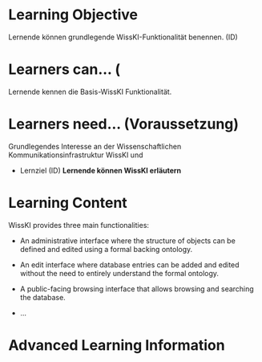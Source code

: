 <!--

author: 
email:    
version:  v1
language: ENG

icon:     
link:     

comment:  WissKi Doscumentation (Beispielinhalt für eine Lernmikroeinheit bezogen auf ein Lernziel)

-->

# Learning Objective 

Lernende können grundlegende WissKI-Funktionalität benennen. (ID)

# Learners can... (

Lernende kennen die Basis-WissKI Funktionalität.

# Learners need... (Voraussetzung)

Grundlegendes Interesse an der Wissenschaftlichen Kommunikationsinfrastruktur WissKI und 

+ Lernziel (ID) **Lernende können WissKI erläutern**

# Learning Content

WissKI provides three main functionalities:

+ An administrative interface where the structure of objects can be defined and edited using a formal backing ontology.
+ An edit interface where database entries can be added and edited without the need to entirely understand the formal ontology. 
+ A public-facing browsing interface that allows browsing and searching the database.

+ ...

# Advanced Learning Information 

